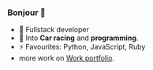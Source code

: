 ### Bonjour 👋
- 🔭 Fullstack developer
- 👀 Into **Car racing** and **programming**.
- ⚡ Favourites: Python, JavaScript, Ruby
-  more work on  [Work portfolio](https://hypercritical.vercel.app).

<!--
**vickkie/vickkie** is a ✨ _special_ ✨ repository because its `README.md` (this file) appears on your GitHub profile.
- 😄 Pronouns: **THAT/GUY** (because why not? 😄).</br>

Here are some ideas to get you started:

- 🌱 I’m currently learning ...
- 👯 I’m looking to collaborate on ...
- 🤔 I’m looking for help with ...
- 💬 Ask me about ...
- 📫 How to reach me: ...
- 😄 Pronouns: ...
-->

